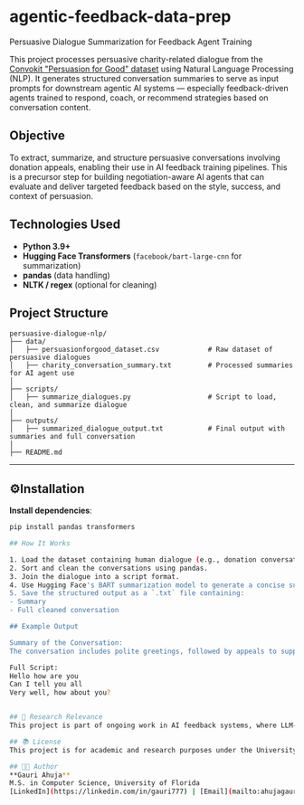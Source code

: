 # agentic-feedback-data-prep
 Persuasive Dialogue Summarization for Feedback Agent Training

This project processes persuasive charity-related dialogue from the [Convokit "Persuasion for Good" dataset](https://convokit.cornell.edu/documentation/persuasionforgood.html) using Natural Language Processing (NLP). It generates structured conversation summaries to serve as input prompts for downstream agentic AI systems — especially feedback-driven agents trained to respond, coach, or recommend strategies based on conversation content.

## Objective
To extract, summarize, and structure persuasive conversations involving donation appeals, enabling their use in AI feedback training pipelines. This is a precursor step for building negotiation-aware AI agents that can evaluate and deliver targeted feedback based on the style, success, and context of persuasion.


## Technologies Used

- **Python 3.9+**
- **Hugging Face Transformers** (`facebook/bart-large-cnn` for summarization)
- **pandas** (data handling)
- **NLTK / regex** (optional for cleaning)


## Project Structure

```
persuasive-dialogue-nlp/
├── data/
│   ├── persuasionforgood_dataset.csv            # Raw dataset of persuasive dialogues
│   ├── charity_conversation_summary.txt         # Processed summaries for AI agent use
│
├── scripts/
│   ├── summarize_dialogues.py                   # Script to load, clean, and summarize dialogue
│
├── outputs/
│   ├── summarized_dialogue_output.txt           # Final output with summaries and full conversation
│
├── README.md
```

---

## ⚙Installation
 **Install dependencies**:
   ```bash
   pip install pandas transformers

## How It Works

1. Load the dataset containing human dialogue (e.g., donation conversations).
2. Sort and clean the conversations using pandas.
3. Join the dialogue into a script format.
4. Use Hugging Face's BART summarization model to generate a concise summary.
5. Save the structured output as a `.txt` file containing:
   - Summary
   - Full cleaned conversation

## Example Output

Summary of the Conversation:
The conversation includes polite greetings, followed by appeals to support children's charities. The donor is asked how much they would like to contribute and responds with a small donation. The interaction focuses on empathy and awareness.

Full Script:
Hello how are you
Can I tell you all
Very well, how about you?


## 🔬 Research Relevance
This project is part of ongoing work in AI feedback systems, where LLM-powered agents guide users through negotiation or persuasion tasks by analyzing dialogue. The summarized outputs here are ready to be fed into agentic AI systems for personalized coaching and ethical decision support.

## 📚 License
This project is for academic and research purposes under the University of Florida AI Systems Research Initiative.

## 👩‍💻 Author
**Gauri Ahuja**  
M.S. in Computer Science, University of Florida  
[LinkedIn](https://linkedin.com/in/gauri777) | [Email](mailto:ahujagauri@ufl.edu)
